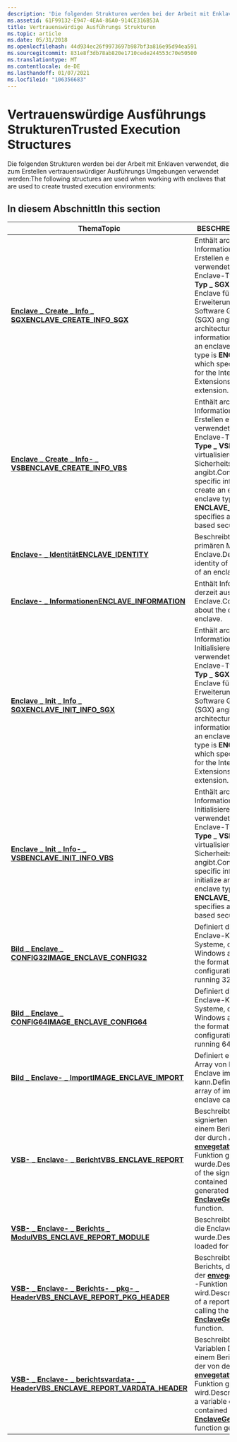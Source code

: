```yaml
---
description: 'Die folgenden Strukturen werden bei der Arbeit mit Enklaven verwendet, die zum Erstellen vertrauenswürdiger Ausführungs Umgebungen verwendet werden:'
ms.assetid: 61F99132-E947-4EA4-86A0-914CE316B53A
title: Vertrauenswürdige Ausführungs Strukturen
ms.topic: article
ms.date: 05/31/2018
ms.openlocfilehash: 44d934ec26f9973697b987bf3a816e95d94ea591
ms.sourcegitcommit: 831e8f3db78ab820e1710cede244553c70e50500
ms.translationtype: MT
ms.contentlocale: de-DE
ms.lasthandoff: 01/07/2021
ms.locfileid: "106356683"
---
```

# <a name="trusted-execution-structures"></a><span data-ttu-id="b6745-103">Vertrauenswürdige Ausführungs Strukturen</span><span class="sxs-lookup"><span data-stu-id="b6745-103">Trusted Execution Structures</span></span>

<span data-ttu-id="b6745-104">Die folgenden Strukturen werden bei der Arbeit mit Enklaven verwendet, die zum Erstellen vertrauenswürdiger Ausführungs Umgebungen verwendet werden:</span><span class="sxs-lookup"><span data-stu-id="b6745-104">The following structures are used when working with enclaves that are used to create trusted execution environments:</span></span>

## <a name="in-this-section"></a><span data-ttu-id="b6745-105">In diesem Abschnitt</span><span class="sxs-lookup"><span data-stu-id="b6745-105">In this section</span></span>



| <span data-ttu-id="b6745-106">Thema</span><span class="sxs-lookup"><span data-stu-id="b6745-106">Topic</span></span>                                                                                         | <span data-ttu-id="b6745-107">BESCHREIBUNG</span><span class="sxs-lookup"><span data-stu-id="b6745-107">Description</span></span>                                                                                                                                                                                                                             |
|-----------------------------------------------------------------------------------------------|-----------------------------------------------------------------------------------------------------------------------------------------------------------------------------------------------------------------------------------------|
| [<span data-ttu-id="b6745-108">**Enclave \_ Create \_ Info \_ SGX**</span><span class="sxs-lookup"><span data-stu-id="b6745-108">**ENCLAVE\_CREATE\_INFO\_SGX**</span></span>](/windows/desktop/api/winnt/ns-winnt-enclave_create_info_sgx)<br/>                      | <span data-ttu-id="b6745-109">Enthält architekturspezifische Informationen, die zum Erstellen einer Enclave verwendet werden, wenn der Enclave-Typ der **Enclave- \_ Typ \_ SGX** ist, der eine Enclave für die Architektur Erweiterung von Intel Software Guard Extensions (SGX) angibt.</span><span class="sxs-lookup"><span data-stu-id="b6745-109">Contains architecture-specific information to use to create an enclave when the enclave type is **ENCLAVE\_TYPE\_SGX**, which specifies an enclave for the Intel Software Guard Extensions (SGX) architecture extension.</span></span><br/>     |
| [<span data-ttu-id="b6745-110">**Enclave \_ Create \_ Info- \_ VSB**</span><span class="sxs-lookup"><span data-stu-id="b6745-110">**ENCLAVE\_CREATE\_INFO\_VBS**</span></span>](/windows/desktop/api/winnt/ns-winnt-enclave_create_info_vbs)<br/>                      | <span data-ttu-id="b6745-111">Enthält architekturspezifische Informationen, die zum Erstellen einer Enclave verwendet werden, wenn der Enclave-Typ " **Enclave \_ Type \_ VSB**" ist, der eine virtualisierungsbasierte Sicherheits-Enclave (VSB) angibt.</span><span class="sxs-lookup"><span data-stu-id="b6745-111">Contains architecture-specific information to use to create an enclave when the enclave type is **ENCLAVE\_TYPE\_VBS**, which specifies a virtualization-based security (VBS) enclave.</span></span><br/>                                       |
| [<span data-ttu-id="b6745-112">**Enclave- \_ Identität**</span><span class="sxs-lookup"><span data-stu-id="b6745-112">**ENCLAVE\_IDENTITY**</span></span>](/windows/desktop/api/ntenclv/ns-ntenclv-enclave_identity)<br/>                                      | <span data-ttu-id="b6745-113">Beschreibt die Identität des primären Moduls einer Enclave.</span><span class="sxs-lookup"><span data-stu-id="b6745-113">Describes the identity of the primary module of an enclave.</span></span> <br/>                                                                                                                                                                 |
| [<span data-ttu-id="b6745-114">**Enclave- \_ Informationen**</span><span class="sxs-lookup"><span data-stu-id="b6745-114">**ENCLAVE\_INFORMATION**</span></span>](/windows/desktop/api/ntenclv/ns-ntenclv-enclave_information)<br/>                                | <span data-ttu-id="b6745-115">Enthält Informationen über die derzeit ausgeführte Enclave.</span><span class="sxs-lookup"><span data-stu-id="b6745-115">Contains information about the currently executing enclave.</span></span><br/>                                                                                                                                                                  |
| [<span data-ttu-id="b6745-116">**Enclave \_ Init \_ Info \_ SGX**</span><span class="sxs-lookup"><span data-stu-id="b6745-116">**ENCLAVE\_INIT\_INFO\_SGX**</span></span>](/windows/desktop/api/winnt/ns-winnt-enclave_init_info_sgx)<br/>                          | <span data-ttu-id="b6745-117">Enthält architekturspezifische Informationen, die zum Initialisieren einer Enclave verwendet werden, wenn der Enclave-Typ der **Enclave- \_ Typ \_ SGX** ist, der eine Enclave für die Architektur Erweiterung von Intel Software Guard Extensions (SGX) angibt.</span><span class="sxs-lookup"><span data-stu-id="b6745-117">Contains architecture-specific information to use to initialize an enclave when the enclave type is **ENCLAVE\_TYPE\_SGX**, which specifies an enclave for the Intel Software Guard Extensions (SGX) architecture extension.</span></span><br/> |
| [<span data-ttu-id="b6745-118">**Enclave \_ Init \_ Info- \_ VSB**</span><span class="sxs-lookup"><span data-stu-id="b6745-118">**ENCLAVE\_INIT\_INFO\_VBS**</span></span>](/windows/desktop/api/winnt/ns-winnt-enclave_init_info_vbs)<br/>                          | <span data-ttu-id="b6745-119">Enthält architekturspezifische Informationen, die zum Initialisieren einer Enclave verwendet werden, wenn der Enclave-Typ " **Enclave \_ Type \_ VSB**" ist, der eine virtualisierungsbasierte Sicherheits-Enclave (VSB) angibt.</span><span class="sxs-lookup"><span data-stu-id="b6745-119">Contains architecture-specific information to use to initialize an enclave when the enclave type is **ENCLAVE\_TYPE\_VBS**, which specifies a virtualization-based security (VBS) enclave.</span></span><br/>                                   |
| [<span data-ttu-id="b6745-120">**Bild \_ Enclave \_ CONFIG32**</span><span class="sxs-lookup"><span data-stu-id="b6745-120">**IMAGE\_ENCLAVE\_CONFIG32**</span></span>](/windows/desktop/api/winnt/ns-winnt-image_enclave_config32)<br/>                         | <span data-ttu-id="b6745-121">Definiert das Format der Enclave-Konfiguration für Systeme, die 32-Bit-Windows ausführen.</span><span class="sxs-lookup"><span data-stu-id="b6745-121">Defines the format of the enclave configuration for systems running 32-bit Windows.</span></span><br/>                                                                                                                                          |
| <span data-ttu-id="b6745-122">[**Bild \_ Enclave \_ CONFIG64**](/previous-versions/windows/desktop/legacy/mt844244(v=vs.85))</span><span class="sxs-lookup"><span data-stu-id="b6745-122">[**IMAGE\_ENCLAVE\_CONFIG64**](/previous-versions/windows/desktop/legacy/mt844244(v=vs.85))</span></span><br/>                         | <span data-ttu-id="b6745-123">Definiert das Format der Enclave-Konfiguration für Systeme, die 64-Bit-Windows ausführen.</span><span class="sxs-lookup"><span data-stu-id="b6745-123">Defines the format of the enclave configuration for systems running 64-bit Windows.</span></span><br/>                                                                                                                                          |
| [<span data-ttu-id="b6745-124">**Bild \_ Enclave- \_ Import**</span><span class="sxs-lookup"><span data-stu-id="b6745-124">**IMAGE\_ENCLAVE\_IMPORT**</span></span>](/windows/desktop/api/winnt/ns-winnt-image_enclave_import)<br/>                             | <span data-ttu-id="b6745-125">Definiert einen Eintrag im Array von Bildern, den eine Enclave importieren kann.</span><span class="sxs-lookup"><span data-stu-id="b6745-125">Defines a entry in the array of images that an enclave can import.</span></span><br/>                                                                                                                                                           |
| [<span data-ttu-id="b6745-126">**VSB- \_ Enclave- \_ Bericht**</span><span class="sxs-lookup"><span data-stu-id="b6745-126">**VBS\_ENCLAVE\_REPORT**</span></span>](/windows/desktop/api/ntenclv/ns-ntenclv-vbs_enclave_report)<br/>                                 | <span data-ttu-id="b6745-127">Beschreibt das Format der signierten Anweisung, die in einem Bericht enthalten ist, der durch Aufrufen der [**envegetattestationreport**](/windows/desktop/api/winenclaveapi/nf-winenclaveapi-enclavegetattestationreport) -Funktion generiert wurde.</span><span class="sxs-lookup"><span data-stu-id="b6745-127">Describes the format of the signed statement contained in a report generated by calling the [**EnclaveGetAttestationReport**](/windows/desktop/api/winenclaveapi/nf-winenclaveapi-enclavegetattestationreport) function.</span></span><br/>                                                     |
| [<span data-ttu-id="b6745-128">**VSB- \_ Enclave- \_ Berichts \_ Modul**</span><span class="sxs-lookup"><span data-stu-id="b6745-128">**VBS\_ENCLAVE\_REPORT\_MODULE**</span></span>](/windows/desktop/api/ntenclv/ns-ntenclv-vbs_enclave_report_module)<br/>                  | <span data-ttu-id="b6745-129">Beschreibt ein Modul, das für die Enclave geladen wurde.</span><span class="sxs-lookup"><span data-stu-id="b6745-129">Describes a module loaded for the enclave.</span></span><br/>                                                                                                                                                                                   |
| [<span data-ttu-id="b6745-130">**VSB- \_ Enclave- \_ Berichts- \_ pkg- \_ Header**</span><span class="sxs-lookup"><span data-stu-id="b6745-130">**VBS\_ENCLAVE\_REPORT\_PKG\_HEADER**</span></span>](/windows/desktop/api/ntenclv/ns-ntenclv-vbs_enclave_report_pkg_header)<br/>         | <span data-ttu-id="b6745-131">Beschreibt den Inhalt eines Berichts, der durch Aufrufen der [**envegetattestationreport**](/windows/desktop/api/winenclaveapi/nf-winenclaveapi-enclavegetattestationreport) -Funktion generiert wird.</span><span class="sxs-lookup"><span data-stu-id="b6745-131">Describes the contents of a report generated by calling the [**EnclaveGetAttestationReport**](/windows/desktop/api/winenclaveapi/nf-winenclaveapi-enclavegetattestationreport) function.</span></span><br/>                                                                                     |
| [<span data-ttu-id="b6745-132">**VSB- \_ Enclave- \_ berichtsvardata- \_ \_ Header**</span><span class="sxs-lookup"><span data-stu-id="b6745-132">**VBS\_ENCLAVE\_REPORT\_VARDATA\_HEADER**</span></span>](/windows/desktop/api/ntenclv/ns-ntenclv-vbs_enclave_report_vardata_header)<br/> | <span data-ttu-id="b6745-133">Beschreibt das Format eines Variablen Datenblocks, der in einem Bericht enthalten ist, der von der [**envegetattestationreport**](/windows/desktop/api/winenclaveapi/nf-winenclaveapi-enclavegetattestationreport) -Funktion generiert wird.</span><span class="sxs-lookup"><span data-stu-id="b6745-133">Describes the format of a variable data block contained in a report that the [**EnclaveGetAttestationReport**](/windows/desktop/api/winenclaveapi/nf-winenclaveapi-enclavegetattestationreport) function generates.</span></span><br/>                                                          |



 

 

 
